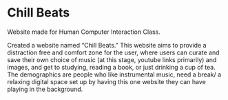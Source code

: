 # Chill Beats
Website made for Human Computer Interaction Class.

Created a website named “Chill Beats.” This website aims to provide a distraction free
and comfort zone for the user, where users can curate and save their own choice of
music (at this stage, youtube links primarily) and images, and get to studying, reading a
book, or just drinking a cup of tea.
The demographics are people who like instrumental music, need a break/ a relaxing
digital space set up by having this one website they can have playing in the background.
